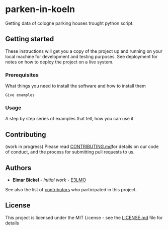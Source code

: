 # parken-in-koeln
Getting data of cologne parking houses trought python script.

## Getting started

These instructions will get you a copy of the project up and running on your local machine for development and testing purposes. See deployment for notes on how to deploy the project on a live system.

### Prerequisites

What things you need to install the software and how to install them

```
Give examples
```

### Usage

A step by step series of examples that tell, how you can use it

## Contributing
(work in progress)
Please read [CONTRIBUTING.md]()<!--(https://gist.github.com/PurpleBooth/b24679402957c63ec426) -->for details on our code of conduct, and the process for submitting pull requests to us.

## Authors

* **Elmar Bickel** - *Initial work* - [E3LMO](https://github.com/E3Lmo)

See also the list of [contributors](https://github.com/E3Lmo/parken-in-koeln/contributors) who participated in this project.

## License

This project is licensed under the MIT License - see the [LICENSE.md](LICENSE.md) file for details
